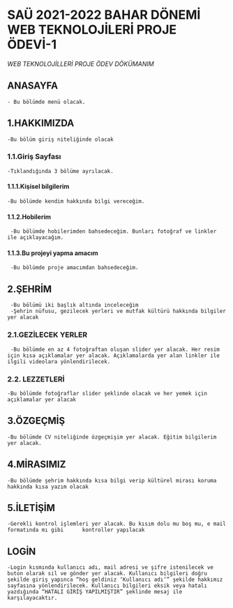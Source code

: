 # SAÜ 2021-2022 BAHAR DÖNEMİ WEB TEKNOLOJİLERİ PROJE ÖDEVİ-1

*WEB TEKNOLOJİLLERİ PROJE ÖDEV DÖKÜMANIM*

## ANASAYFA
    - Bu bölümde menü olacak.
## 1.HAKKIMIZDA
    -Bu bölüm giriş niteliğinde olacak 

### 1.1.Giriş  Sayfası

    -Tıklandığında 3 bölüme ayrılacak.

#### 1.1.1.Kişisel bilgilerim
    -Bu bölümde kendim hakkında bilgi vereceğim. 

#### 1.1.2.Hobilerim
     -Bu bölümde hobilerimden bahsedeceğim. Bunları fotoğraf ve linkler ile açıklayacağım.

#### 1.1.3.Bu projeyi yapma amacım
     -Bu bölümde proje amacımdan bahsedeceğim.

## 2.ŞEHRİM
     -Bu bölümü iki başlık altında inceleceğim
     -Şehrin nüfusu, gezilecek yerleri ve mutfak kültürü hakkında bilgiler yer alacak  

### 2.1.GEZİLECEK YERLER
     -Bu bölümde en az 4 fotoğraftan oluşan slider yer alacak. Her resim için kısa açıklamalar yer alacak. Açıklamalarda yer alan linkler ile  ilgili videolara yönlendirilecek.
 
### 2.2. LEZZETLERİ
    -Bu bölümde fotoğraflar slider şeklinde olacak ve her yemek için açıklamalar yer alacak

## 3.ÖZGEÇMİŞ
    -Bu bölümde CV niteliğinde özgeçmişim yer alacak. Eğitim bilgilerim yer alacak.

## 4.MİRASIMIZ
    -Bu bölümde şehrim hakkında kısa bilgi verip kültürel mirası koruma hakkında kısa yazım olacak

## 5.İLETİŞİM
    -Gerekli kontrol işlemleri yer alacak. Bu kısım dolu mu boş mu, e mail formatında mı gibi      kontroller yapılacak

## LOGİN 
    -Login kısmında kullanıcı adı, mail adresi ve şifre istenilecek ve buton olarak sil ve gönder yer alacak. Kullanıcı bilgileri doğru şekilde giriş yapınca “hoş geldiniz ‘Kullanıcı adı’” şekilde hakkımız sayfasına yönlendirilecek. Kullanıcı bilgileri eksik veya hatalı yazdığında “HATALI GİRİŞ YAPILMIŞTIR” şeklinde mesaj ile karşılayacaktır. 


